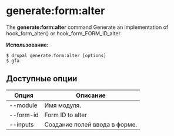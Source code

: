 # generate:form:alter
The **generate:form:alter** command Generate an implementation of hook_form_alter() or hook_form_FORM_ID_alter

**Использование:**
```
$ drupal generate:form:alter [options] 
$ gfa  
```

## Доступные опции
Опция | Описание
-------|-------------
--module | Имя модуля.
--form-id | Form ID to alter
--inputs | Создание полей ввода в форме.
